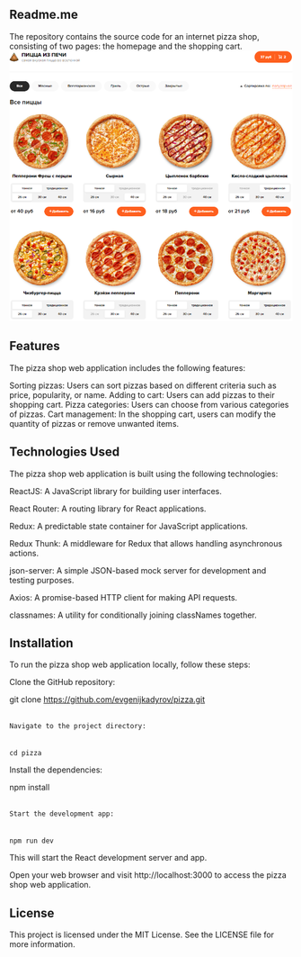 
## Readme.me
 The repository contains the source code for an internet pizza shop, consisting of two pages: the homepage and the shopping cart.
 ![Pizza Shop Logo](./src/assets/img/home-page.png)

## Features
The pizza shop web application includes the following features:

Sorting pizzas: Users can sort pizzas based on different criteria such as price, popularity, or name.
Adding to cart: Users can add pizzas to their shopping cart.
Pizza categories: Users can choose from various categories of pizzas.
Cart management: In the shopping cart, users can modify the quantity of pizzas or remove unwanted items.
## Technologies Used
The pizza shop web application is built using the following technologies:

ReactJS: A JavaScript library for building user interfaces.
<p>React Router: A routing library for React applications.</p>
<p>Redux: A predictable state container for JavaScript applications.</p>
<p>Redux Thunk: A middleware for Redux that allows handling asynchronous actions.</p>
<p>json-server: A simple JSON-based mock server for development and testing purposes.</p>
<p>Axios: A promise-based HTTP client for making API requests.</p>
<p>classnames: A utility for conditionally joining classNames together.</p>

## Installation
To run the pizza shop web application locally, follow these steps:

Clone the GitHub repository:


git clone https://github.com/evgenijkadyrov/pizza.git
```

Navigate to the project directory:


cd pizza
```

Install the dependencies:


npm install
```

Start the development app:


npm run dev
```

This will start the React development server and app.

Open your web browser and visit http://localhost:3000 to access the pizza shop web application.

## License
This project is licensed under the MIT License. See the LICENSE file for more information.

